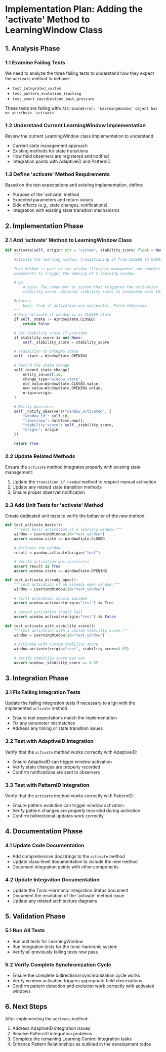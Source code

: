 # Implementation Plan: Adding the 'activate' Method to LearningWindow Class

## 1. Analysis Phase

### 1.1 Examine Failing Tests

We need to analyze the three failing tests to understand how they expect the `activate` method to behave:
- `test_integrated_system`
- `test_pattern_evolution_tracking`
- `test_event_coordination_back_pressure`

These tests are failing with: `AttributeError: 'LearningWindow' object has no attribute 'activate'`

### 1.2 Understand Current LearningWindow Implementation

Review the current LearningWindow class implementation to understand:
- Current state management approach
- Existing methods for state transitions
- How field observers are registered and notified
- Integration points with AdaptiveID and PatternID

### 1.3 Define 'activate' Method Requirements

Based on the test expectations and existing implementation, define:
- Purpose of the 'activate' method
- Expected parameters and return values
- Side effects (e.g., state changes, notifications)
- Integration with existing state transition mechanisms

## 2. Implementation Phase

### 2.1 Add 'activate' Method to LearningWindow Class

```python
def activate(self, origin: str = "system", stability_score: float = None) -> bool:
    """
    Activate the learning window, transitioning it from CLOSED to OPENING state.
    
    This method is part of the window lifecycle management and enables external
    components to trigger the opening of a learning window.
    
    Args:
        origin: The component or system that triggered the activation
        stability_score: Optional stability score to associate with this activation
        
    Returns:
        bool: True if activation was successful, False otherwise
    """
    # Only activate if window is in CLOSED state
    if self._state != WindowState.CLOSED:
        return False
        
    # Set stability score if provided
    if stability_score is not None:
        self._stability_score = stability_score
    
    # Transition to OPENING state
    self._state = WindowState.OPENING
    
    # Record the state change
    self.record_state_change(
        entity_id=self.id,
        change_type="window_state",
        old_value=WindowState.CLOSED.value,
        new_value=WindowState.OPENING.value,
        origin=origin
    )
    
    # Notify observers
    self._notify_observers("window_activated", {
        "window_id": self.id,
        "timestamp": datetime.now(),
        "stability_score": self._stability_score,
        "origin": origin
    })
    
    return True
```

### 2.2 Update Related Methods

Ensure the `activate` method integrates properly with existing state management:

1. Update the `transition_if_needed` method to respect manual activation
2. Update any related state transition methods
3. Ensure proper observer notification

### 2.3 Add Unit Tests for 'activate' Method

Create dedicated unit tests to verify the behavior of the new method:

```python
def test_activate_basic():
    """Test basic activation of a learning window."""
    window = LearningWindow(id="test_window")
    assert window.state == WindowState.CLOSED
    
    # Activate the window
    result = window.activate(origin="test")
    
    # Verify activation was successful
    assert result is True
    assert window.state == WindowState.OPENING

def test_activate_already_open():
    """Test activation of an already open window."""
    window = LearningWindow(id="test_window")
    
    # First activation should succeed
    assert window.activate(origin="test") is True
    
    # Second activation should fail
    assert window.activate(origin="test") is False
    
def test_activate_with_stability_score():
    """Test activation with a custom stability score."""
    window = LearningWindow(id="test_window")
    
    # Activate with custom stability score
    window.activate(origin="test", stability_score=0.85)
    
    # Verify stability score was set
    assert window._stability_score == 0.85
```

## 3. Integration Phase

### 3.1 Fix Failing Integration Tests

Update the failing integration tests if necessary to align with the implemented `activate` method:
- Ensure test expectations match the implementation
- Fix any parameter mismatches
- Address any timing or state transition issues

### 3.2 Test with AdaptiveID Integration

Verify that the `activate` method works correctly with AdaptiveID:
- Ensure AdaptiveID can trigger window activation
- Verify state changes are properly recorded
- Confirm notifications are sent to observers

### 3.3 Test with PatternID Integration

Verify that the `activate` method works correctly with PatternID:
- Ensure pattern evolution can trigger window activation
- Verify pattern changes are properly recorded during activation
- Confirm bidirectional updates work correctly

## 4. Documentation Phase

### 4.1 Update Code Documentation

- Add comprehensive docstrings to the `activate` method
- Update class-level documentation to include the new method
- Document integration points with other components

### 4.2 Update Integration Documentation

- Update the Tonic-Harmonic Integration Status document
- Document the resolution of the 'activate' method issue
- Update any related architecture diagrams

## 5. Validation Phase

### 5.1 Run All Tests

- Run unit tests for LearningWindow
- Run integration tests for the tonic-harmonic system
- Verify all previously failing tests now pass

### 5.2 Verify Complete Synchronization Cycle

- Ensure the complete bidirectional synchronization cycle works
- Verify window activation triggers appropriate field observations
- Confirm pattern detection and evolution work correctly with activated windows

## 6. Next Steps

After implementing the `activate` method:

1. Address AdaptiveID integration issues
2. Resolve PatternID integration problems
3. Complete the remaining Learning Control Integration tasks
4. Enhance Pattern Relationships as outlined in the development todos
